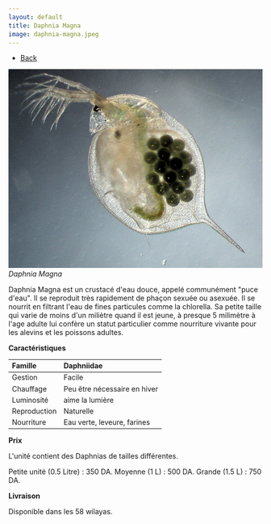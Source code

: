 ```yaml
---
layout: default
title: Daphnia Magna
image: daphnia-magna.jpeg
---
```

<ul><li><a href="{{site.url}}/live-food">Back</a></li></ul>

![Daphnia Magna](/assets/img/daphnia-magna.jpeg)
*Daphnia Magna*

Daphnia Magna est un crustacé d'eau douce, appelé communément "puce d'eau". Il se reproduit très rapidement de phaçon sexuée ou asexuée. Il se nourrit en filtrant l'eau de fines particules comme la chlorella. Sa petite taille qui varie de moins d'un miliètre quand il est jeune, à presque 5 milimètre à l'age adulte lui confère un statut particulier comme nourriture vivante pour les alevins et les poissons adultes.

**Caractéristiques**


| Famille          | Daphniidae   									|
| :--------------  | :----------        							|
| Gestion          | Facile  		    							|
| Chauffage 	   | Peu être nécessaire en hiver              		|
| Luminosité       | aime la lumière             					|
| Reproduction     | Naturelle 										|
| Nourriture       | Eau verte, leveure, farines                    |


**Prix** 

L'unité contient des Daphnias de tailles différentes.

Petite unité (0.5 Litre) : 350 DA.
Moyenne (1 L) : 500 DA.
Grande (1.5 L) : 750 DA.

**Livraison**

Disponible dans les 58 wilayas.
